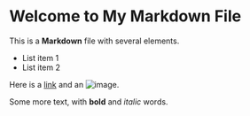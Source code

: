 # Welcome to My Markdown File

This is a **Markdown** file with several elements.

- List item 1
- List item 2

Here is a [link](https://example.com) and an ![image](https://example.com/image.png).

Some more text, with **bold** and _italic_ words.
